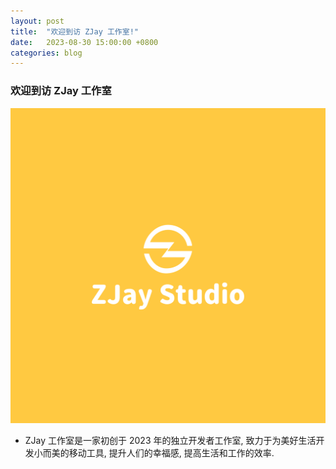 ```yaml
---
layout: post
title:  "欢迎到访 ZJay 工作室!"
date:   2023-08-30 15:00:00 +0800
categories: blog
---
```


### 欢迎到访 ZJay 工作室
![ZJay Studio Logo](/img/zj_logo.png)

* ZJay 工作室是一家初创于 2023 年的独立开发者工作室, 致力于为美好生活开发小而美的移动工具, 提升人们的幸福感, 提高生活和工作的效率.
